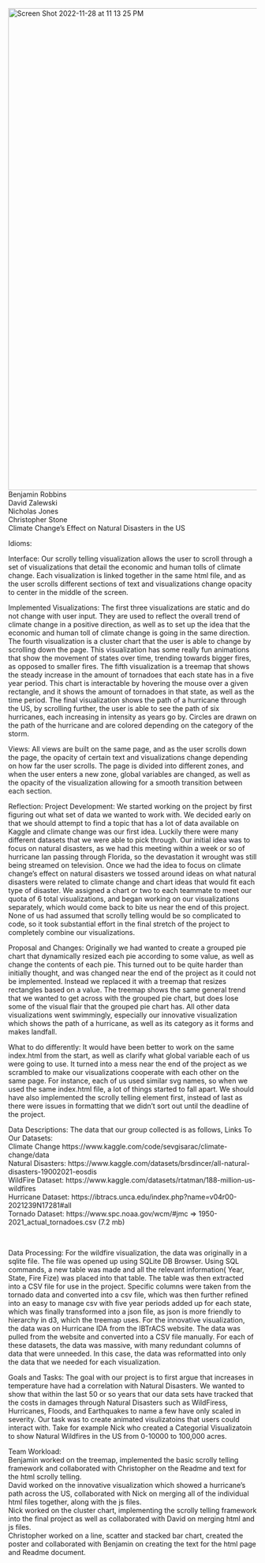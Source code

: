<img width="975" alt="Screen Shot 2022-11-28 at 11 13 25 PM" src="https://user-images.githubusercontent.com/72762131/204453911-baddda3b-b0e9-489b-90cd-7f366243661a.png">
<br><h>Benjamin Robbins</h>
<br><h>David Zalewski</h>
<br><h>Nicholas Jones </h>
<br><h>Christopher Stone</h>
<br><h>Climate Change’s Effect on Natural Disasters in the US</h>
<br><p> Idioms: </p>
    <p>Interface: Our scrolly telling visualization allows the user to scroll through a set of visualizations that detail the economic and human tolls of climate change. Each visualization is linked together in the same html file, and as the user scrolls different sections of text and visualizations change opacity to center in the middle of the screen. </p>
 
   <p>Implemented Visualizations: The first three visualizations are static and do not change with user input. They are used to reflect the overall trend of climate change in a positive direction, as well as to set up the idea that the economic and human toll of climate change is going in the same direction. The fourth visualization is a cluster chart that the user is able to change by scrolling down the page. This visualization has some really fun animations that show the movement of states over time, trending towards bigger fires, as opposed to smaller fires. The fifth visualization is a treemap that shows the steady increase in the amount of tornadoes that each state has in a five year period. This chart is interactable by hovering the mouse over a given rectangle, and it shows the amount of tornadoes in that state, as well as the time period. The final visualization shows the path of a hurricane through the US, by scrolling further, the user is able to see the path of six hurricanes, each increasing in intensity as years go by. Circles are drawn on the path of the hurricane and are colored depending on the category of the storm.</p>
   <p>Views: All views are built on the same page, and as the user scrolls down the page, the opacity of certain text and visualizations change depending on how far the user scrolls. The page is divided into different zones, and when the user enters a new zone, global variables are changed, as well as the opacity of the visualization allowing for a smooth transition between each section. </p>
    <p>Reflection: Project Development: We started working on the project by first figuring out what set of data we wanted to work with. We decided early on that we should attempt to find a topic that has a lot of data available on Kaggle and climate change was our first idea. Luckily there were many different datasets that we were able to pick through. Our initial idea was to focus on natural disasters, as we had this meeting within a week or so of hurricane Ian passing through Florida, so the devastation it wrought was still being streamed on television. Once we had the idea to focus on climate change’s effect on natural disasters we tossed around ideas on what natural disasters were related to climate change and chart ideas that would fit each type of disaster. We assigned a chart or two to each teammate to meet our quota of 6 total visualizations, and began working on our visualizations separately, which would come back to bite us near the end of this project. None of us had assumed that scrolly telling would be so complicated to code, so it took substantial effort in the final stretch of the project to completely combine our visualizations.</p>
     <p>Proposal and Changes: Originally we had wanted to create a grouped pie chart that dynamically resized each pie according to some value, as well as change the contents of each pie. This turned out to be quite harder than initially thought, and was changed near the end of the project as it could not be implemented. Instead we replaced it with a treemap that resizes rectangles based on a value. The treemap shows the same general trend that we wanted to get across with the grouped pie chart, but does lose some of the visual flair that the grouped pie chart has. All other data visualizations went swimmingly, especially our innovative visualization which shows the path of a hurricane, as well as its category as it forms and makes landfall.</p>
      <p>What to do differently: It would have been better to work on the same index.html from the start, as well as clarify what global variable each of us were going to use. It turned into a mess near the end of the project as we scrambled to make our visualizations cooperate with each other on the same page. For instance, each of us used similar svg names, so when we used the same index.html file, a lot of things started to fall apart. We should have also implemented the scrolly telling element first, instead of last as there were issues in formatting that we didn’t sort out until the deadline of the project. </p>
    <p>Data Descriptions: The data that our group collected is as follows, 
Links To Our Datasets:  <br>
Climate Change https://www.kaggle.com/code/sevgisarac/climate-change/data<br>
Natural Disasters: https://www.kaggle.com/datasets/brsdincer/all-natural-disasters-19002021-eosdis<br>
WildFire Dataset: https://www.kaggle.com/datasets/rtatman/188-million-us-wildfires<br>
Hurricane Dataset: https://ibtracs.unca.edu/index.php?name=v04r00-2021239N17281#all<br>
Tornado Dataset: https://www.spc.noaa.gov/wcm/#jmc => 1950-2021_actual_tornadoes.csv (7.2 mb)</p><br>
     <p>Data Processing: For the wildfire visualization, the data was originally in a sqlite file. The file was opened up using SQLite DB Browser. Using SQL commands, a new table was made and all the relevant information( Year, State, Fire Fize) was placed into that table. The table was then extracted into a CSV file for use in the project.
Specific columns were taken from the tornado data and converted into a csv file, which was then further refined into an easy to manage csv with five year periods added up for each state, which was finally transformed into a json file, as json is more friendly to hierarchy in d3, which the treemap uses. 
For the innovative visualization, the data was on Hurricane IDA from the IBTrACS website. The data was pulled from the website and converted into a CSV file manually.
For each of these datasets, the data was massive, with many redundant columns of data that were unneeded. In this case, the data was reformatted into only the data that we needed for each visualization.  </p>
    <p>Goals and Tasks:  The goal with our project is to first argue that increases in temperature have had a correlation with Natural Disasters. We wanted to show that within the last 50 or so years that our data sets have tracked that the costs in damages through Natural Disasters such as WildFiress, Hurricanes, Floods, and  Earthquakes to name a few have only scaled in severity. Our task was to create animated visulizatoins that users could interact with. Take for example Nick who created a Categorial Visualizatoin to show Natural Wildfires in the US from 0-10000 to 100,000 acres. </p>
    <p>Team Workload:
<br>Benjamin worked on the treemap, implemented the basic scrolly telling framework and collaborated with Christopher on the Readme and text for the html scrolly telling. 
<br>David worked on the innovative visualization which showed a hurricane’s path across the US, collaborated with Nick on merging all of the individual html files together, along with the js files. 
<br>Nick worked on the cluster chart, implementing the scrolly telling framework into the final project as well as collaborated with David on merging html and js files. 
<br>Christopher worked on a line, scatter and stacked bar chart, created the poster and collaborated with Benjamin on creating the text for the html page and Readme document. </p>
